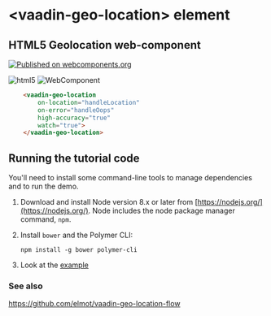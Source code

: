 # &lt;vaadin-geo-location&gt; element

## HTML5 Geolocation web-component
[![Published on webcomponents.org](https://img.shields.io/badge/webcomponents.org-published-blue.svg)](https://www.webcomponents.org/element/elmot/vaadin-geo-location)

![html5](https://www.w3.org/html/logo/badge/html5-badge-h-device-semantics.png "HTML5 Powered with Device Access, and Semantics")
![WebComponent](https://raw.githubusercontent.com/webcomponents/webcomponents-icons/master/logo/logo_64x64.png) 


```html
    <vaadin-geo-location 
        on-location="handleLocation"
        on-error="handleOops"
        high-accuracy="true"
        watch="true">
    </vaadin-geo-location>
```
## Running the tutorial code

You'll need to install some command-line tools to manage dependencies and to run the demo.

1.  Download and install Node version 8.x or later from [https://nodejs.org/](https://nodejs.org/). Node includes the node package manager command, `npm`.

2.  Install `bower` and the Polymer CLI:

        npm install -g bower polymer-cli
3. Look at the [example](https://github.com/elmot/vaadin-geo-location/blob/master/demo/demo-element.html)
 
### See also

https://github.com/elmot/vaadin-geo-location-flow
